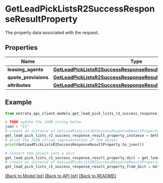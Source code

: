 # GetLeadPickListsR2SuccessResponseResultProperty

The property data associated with the request.

## Properties

Name | Type | Description | Notes
------------ | ------------- | ------------- | -------------
**leasing_agents** | [**GetLeadPickListsR2SuccessResponseResultPropertyLeasingAgents**](GetLeadPickListsR2SuccessResponseResultPropertyLeasingAgents.md) |  | [optional] 
**quote_provisions** | [**GetLeadPickListsR2SuccessResponseResultPropertyQuoteProvisions**](GetLeadPickListsR2SuccessResponseResultPropertyQuoteProvisions.md) |  | [optional] 
**attributes** | [**GetLeadPickListsR2SuccessResponseResultPropertyAttributes**](GetLeadPickListsR2SuccessResponseResultPropertyAttributes.md) |  | [optional] 

## Example

```python
from entrata_api_client.models.get_lead_pick_lists_r2_success_response_result_property import GetLeadPickListsR2SuccessResponseResultProperty

# TODO update the JSON string below
json = "{}"
# create an instance of GetLeadPickListsR2SuccessResponseResultProperty from a JSON string
get_lead_pick_lists_r2_success_response_result_property_instance = GetLeadPickListsR2SuccessResponseResultProperty.from_json(json)
# print the JSON string representation of the object
print(GetLeadPickListsR2SuccessResponseResultProperty.to_json())

# convert the object into a dict
get_lead_pick_lists_r2_success_response_result_property_dict = get_lead_pick_lists_r2_success_response_result_property_instance.to_dict()
# create an instance of GetLeadPickListsR2SuccessResponseResultProperty from a dict
get_lead_pick_lists_r2_success_response_result_property_from_dict = GetLeadPickListsR2SuccessResponseResultProperty.from_dict(get_lead_pick_lists_r2_success_response_result_property_dict)
```
[[Back to Model list]](../README.md#documentation-for-models) [[Back to API list]](../README.md#documentation-for-api-endpoints) [[Back to README]](../README.md)


